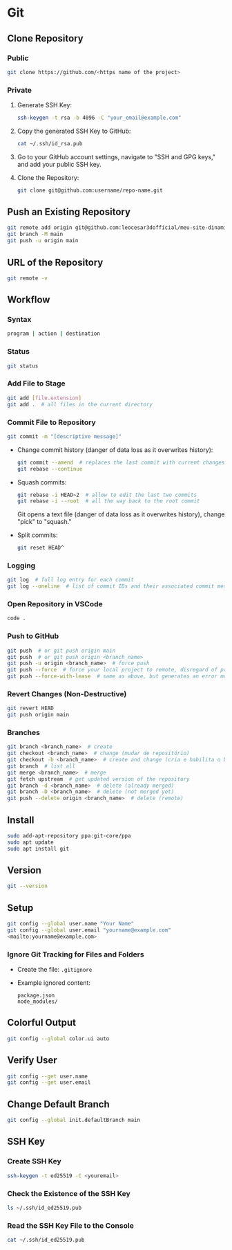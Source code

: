 # Git

## Clone Repository

### Public

```bash
git clone https://github.com/<https name of the project>
```

### Private

1. Generate SSH Key:

   ```bash
   ssh-keygen -t rsa -b 4096 -C "your_email@example.com"
   ```

2. Copy the generated SSH Key to GitHub:

   ```bash
   cat ~/.ssh/id_rsa.pub
   ```

3. Go to your GitHub account settings, navigate to "SSH and GPG keys," and add your public SSH key.

4. Clone the Repository:

   ```bash
   git clone git@github.com:username/repo-name.git
   ```

## Push an Existing Repository

```bash
git remote add origin git@github.com:leocesar3dofficial/meu-site-dinamico.git
git branch -M main
git push -u origin main
```

## URL of the Repository

```bash
git remote -v
```

## Workflow

### Syntax

```bash
program | action | destination
```

### Status

```bash
git status
```

### Add File to Stage

```bash
git add [file.extension]
git add .  # all files in the current directory
```

### Commit File to Repository

```bash
git commit -m "[descriptive message]"
```

- Change commit history (danger of data loss as it overwrites history):

  ```bash
  git commit --amend  # replaces the last commit with current changes
  git rebase --continue
  ```

- Squash commits:

  ```bash
  git rebase -i HEAD~2  # allow to edit the last two commits
  git rebase -i --root  # all the way back to the root commit
  ```

  Git opens a text file (danger of data loss as it overwrites history), change "pick" to "squash."

- Split commits:

  ```bash
  git reset HEAD^
  ```

### Logging

```bash
git log  # full log entry for each commit
git log --oneline  # list of commit IDs and their associated commit messages
```

### Open Repository in VSCode

```bash
code .
```

### Push to GitHub

```bash
git push  # or git push origin main
git push  # or git push origin <branch_name>
git push -u origin <branch_name>  # force push
git push --force  # force your local project to remote, disregard of project collaborators changes, danger of data loss
git push --force-with-lease  # same as above, but generates an error message if your local repository is not up to date
```

### Revert Changes (Non-Destructive)

```bash
git revert HEAD
git push origin main
```

### Branches

```bash
git branch <branch_name>  # create
git checkout <branch_name>  # change (mudar de repositório)
git checkout -b <branch_name>  # create and change (cria e habilita o branch)
git branch  # list all
git merge <branch_name>  # merge
git fetch upstream  # get updated version of the repository
git branch -d <branch_name>  # delete (already merged)
git branch -D <branch_name>  # delete (not merged yet)
git push --delete origin <branch_name>  # delete (remote)
```

## Install

```bash
sudo add-apt-repository ppa:git-core/ppa
sudo apt update
sudo apt install git
```

## Version

```bash
git --version
```

## Setup

```bash
git config --global user.name "Your Name"
git config --global user.email "yourname@example.com"
<mailto:yourname@example.com>
```

### Ignore Git Tracking for Files and Folders

- Create the file: `.gitignore`
- Example ignored content:

  ```
  package.json
  node_modules/
  ```

## Colorful Output

```bash
git config --global color.ui auto
```

## Verify User

```bash
git config --get user.name
git config --get user.email
```

## Change Default Branch

```bash
git config --global init.defaultBranch main
```

## SSH Key

### Create SSH Key

```bash
ssh-keygen -t ed25519 -C <youremail>
```

### Check the Existence of the SSH Key

```bash
ls ~/.ssh/id_ed25519.pub
```

### Read the SSH Key File to the Console

```bash
cat ~/.ssh/id_ed25519.pub
```

```

```
